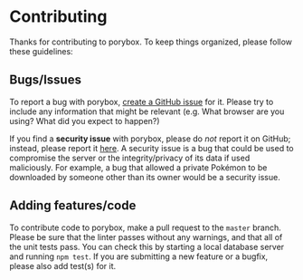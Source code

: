 # Contributing

Thanks for contributing to porybox. To keep things organized, please follow these guidelines:

## Bugs/Issues

To report a bug with porybox, [create a GitHub issue](https://github.com/porybox/porybox/issues/new) for it. Please try to include any information that might be relevant (e.g. What browser are you using? What did you expect to happen?)

If you find a **security issue** with porybox, please do *not* report it on GitHub; instead, please report it [here](https://docs.google.com/forms/u/0/d/e/1FAIpQLSe_-w0iRZ-l-7Ph4RKxKuP0QhAKzq3YOj19RY778LsujDp-qQ/viewform). A security issue is a bug that could be used to compromise the server or the integrity/privacy of its data if used maliciously. For example, a bug that allowed a private Pokémon to be downloaded by someone other than its owner would be a security issue.

## Adding features/code

To contribute code to porybox, make a pull request to the `master` branch. Please be sure that the linter passes without any warnings, and that all of the unit tests pass. You can check this by starting a local database server and running `npm test`. If you are submitting a new feature or a bugfix, please also add test(s) for it.
